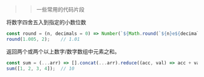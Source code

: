 
>> 一些常用的代码片段


将数字四舍五入到指定的小数位数
```javascript
const round = (n, decimals = 0) => Number(`${Math.round(`${n}e${decimals}`)}e-${decimals}`);
round(1.005, 2);    // 1.01
```


返回两个或两个以上数字/数字数组中元素之和。
```javascript
const sum = (...arr) => [].concat(...arr).reduce((acc, val) => acc + val, 0);
sum([1, 2, 3, 4]);  // 10
```

